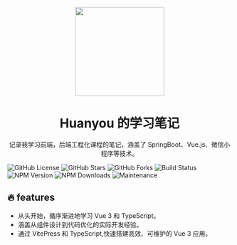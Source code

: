 <p align="center">
<img src="https://hyzhu-oss.oss-cn-hangzhou.aliyuncs.com/images/logo.png" style="width:200px;" />
</p>
<h1 align="center">Huanyou 的学习笔记</h1>
<p align="center">
记录我学习前端，后端工程化课程的笔记，涵盖了 SpringBoot、Vue.js、微信小程序等技术。
</p>

<p>
<!-- 后面可以加入 ?color=red 这样的参数改变徽章颜色，默认为绿色 -->

![GitHub License](https://img.shields.io/github/license/junwanzhao/my-docs)
![GitHub Stars](https://img.shields.io/github/stars/junwanzhao/my-docs)
![GitHub Forks](https://img.shields.io/github/forks/junwanzhao/my-docs)
![Build Status](https://img.shields.io/github/workflow/status/junwanzhao/my-docs/CI)
![NPM Version](https://img.shields.io/npm/v/vue)
![NPM Downloads](https://img.shields.io/npm/dw/vue)
![Maintenance](https://img.shields.io/maintenance/yes/2024)

</p>

## 🔥 features

- 从头开始，循序渐进地学习 Vue 3 和 TypeScript。
- 涵盖从组件设计到代码优化的实际开发经验。
- 通过 VitePress 和 TypeScript,快速搭建高效、可维护的 Vue 3 应用。
